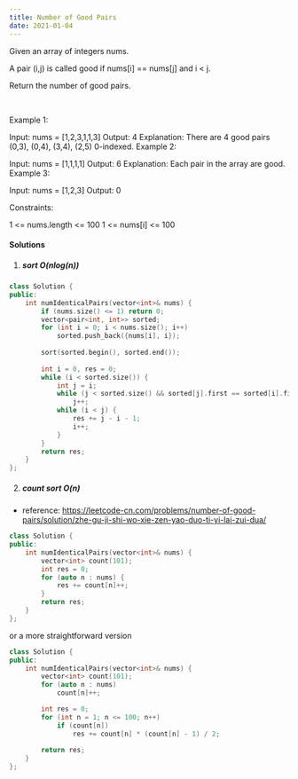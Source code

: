 ```yaml
---
title: Number of Good Pairs
date: 2021-01-04
---
```

Given an array of integers nums.

A pair (i,j) is called good if nums[i] == nums[j] and i < j.

Return the number of good pairs.

 

Example 1:

Input: nums = [1,2,3,1,1,3]
Output: 4
Explanation: There are 4 good pairs (0,3), (0,4), (3,4), (2,5) 0-indexed.
Example 2:

Input: nums = [1,1,1,1]
Output: 6
Explanation: Each pair in the array are good.
Example 3:

Input: nums = [1,2,3]
Output: 0
 

Constraints:

1 <= nums.length <= 100
1 <= nums[i] <= 100


#### Solutions

1. ##### sort O(nlog(n))

```cpp
class Solution {
public:
    int numIdenticalPairs(vector<int>& nums) {
        if (nums.size() <= 1) return 0;
        vector<pair<int, int>> sorted;
        for (int i = 0; i < nums.size(); i++)
            sorted.push_back({nums[i], i});
        
        sort(sorted.begin(), sorted.end());
        
        int i = 0, res = 0;
        while (i < sorted.size()) {
            int j = i;
            while (j < sorted.size() && sorted[j].first == sorted[i].first)
                j++;
            while (i < j) {
                res += j - i - 1;
                i++;
            }
        }
        return res;
    }
};
```

2. ##### count sort O(n)

- reference: https://leetcode-cn.com/problems/number-of-good-pairs/solution/zhe-gu-ji-shi-wo-xie-zen-yao-duo-ti-yi-lai-zui-dua/

```cpp
class Solution {
public:
    int numIdenticalPairs(vector<int>& nums) {
        vector<int> count(101);
        int res = 0;
        for (auto n : nums) {
            res += count[n]++;
        }
        return res;
    }
};
```

or a more straightforward version

```cpp
class Solution {
public:
    int numIdenticalPairs(vector<int>& nums) {
        vector<int> count(101);
        for (auto n : nums)
            count[n]++;

        int res = 0;
        for (int n = 1; n <= 100; n++)
            if (count[n])
                res += count[n] * (count[n] - 1) / 2;
        
        return res;
    }
};
```